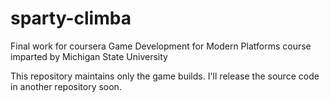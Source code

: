 # sparty-climba
Final work for coursera Game Development for Modern Platforms course imparted by Michigan State University

This repository maintains only the game builds.
I'll release the source code in another repository soon.

